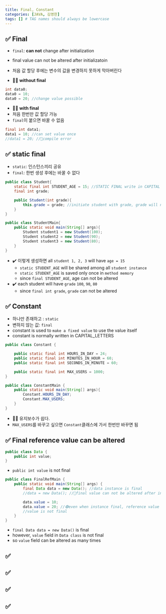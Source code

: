 ```yaml
---
title: Final, Constant
categories: [JAVA, 김영한]
tags: [] # TAG names should always be lowercase
---
```


## ✅ Final

- `final`: **can not** change after initialization
- final value can not be altered after initializatoin
- 처음 값 할당 후에는 변수의 값을 변경하지 못하게 막아버린다

- 👎🏻 **without final**

```java
int data0;
data0 = 10;
data0 = 20; //change value possible
```

- 👍🏻 **with final**
- 처음 한번만 값 할당 가능
- `final`이 붙으면 바꿀 수 없음

```java
final int data1;
data1 = 10; //can set value once
//data1 = 20; //🔴compile error
```

## ✅ static final

- `static`: 인스턴스끼리 공유
- `final`: 한번 생성 후에는 바꿀 수 없다

```java
public class Student{
    static final int STUDENT_AGE = 15; //STATIC FINAL write in CAPITAL LETTERS
    final int grade;

    public Student(int grade){
        this.grade = grade; //initiate student with grade, grade will never change
    }
}

public class StudentMain{
    public static void main(String[] args){
        Student student1 = new Student(100);
        Student student2 = new Student(90);
        Student student3 = new Student(80);
    }
}
```

- ✔️ 이렇게 생성하면 all `student 1, 2, 3` will have `age = 15`
  - `static STUDENT_AGE` will be shared among all `student instance`
  - `static STUDENT_AGE` is saved only once in `method memory`
  - since `final STUDENT_AGE`, age can not be altered
- ✔️ each student will have `grade` `100`, `90`, `80`
  - since `final int grade`, `grade` can not be altered

## ✅ Constant

- 하나만 존재하고 : `static`
- 변하지 않는 값: `final`
- constant is used to `make a fixed value` to use the value itself
- constant is normally written in CAPITAL_LETTERS

```java
public class Constant {

    public static final int HOURS_IN_DAY = 24;
    public static final int MINUTES_IN_HOUR = 60;
    public static final int SECONDS_IN_MINUTE = 60;

    public static final int MAX_USERS = 1000;
}
```

```java
public class ConstantMain {
    public static void main(String[] args){
        Constant.HOURS_IN_DAY;
        Constant.MAX_USERS;
    }
}
```

- 👍🏻 유지보수가 쉽다.
- `MAX_USERS`를 바꾸고 싶으면 `Constant`클래스에 가서 한번만 바꾸면 됨

## ✅ Final reference value can be altered

```java
public class Data {
    public int value;
}
```

- `public int value` is not final

```java
public class FinalRefMain {
    public static void main(String[] args) {
        final Data data = new Data(); //data instance is final
        //data = new Data(); //🔴final value can not be altered after initialization

        data.value = 10;
        data.value = 20; //🟢even when instance final, reference value can be altered
        //value is not final
    }
}
```

- `final Data data = new Data()` is final
- however, `value` field in `Data class` is not final
- so `value` field can be altered as many times

## ✅

## ✅

## ✅

## ✅
